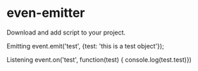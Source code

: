 # even-emitter
Download and add script to your project.

Emitting
event.emit('test', {test: 'this is a test object'});

Listening
event.on('test', function(test) { console.log(test.test)})
